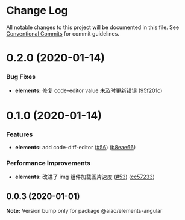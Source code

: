 # Change Log

All notable changes to this project will be documented in this file. See [Conventional Commits](https://conventionalcommits.org) for commit guidelines.

# 0.2.0 (2020-01-14)

### Bug Fixes

- **elements:** 修复 code-editor value 未及时更新错误 ([95f201c](https://github.com/aiao-io/aiao/commit/95f201c8c022d980ba9168db5165ca99c017e15b))

# 0.1.0 (2020-01-14)

### Features

- **elements:** add code-diff-editor ([#56](https://github.com/aiao-io/aiao/issues/56)) ([b8eae66](https://github.com/aiao-io/aiao/commit/b8eae6661d2784fe77f4106cbb1aedab02bfc759))

### Performance Improvements

- **elements:** 改进了 img 组件加载图片速度 ([#53](https://github.com/aiao-io/aiao/issues/53)) ([cc57233](https://github.com/aiao-io/aiao/commit/cc572332fe5df382b45166e3148e0e860c60b802))

## 0.0.3 (2020-01-01)

**Note:** Version bump only for package @aiao/elements-angular

